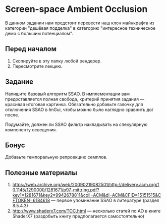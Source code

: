 # Screen-space Ambient Occlusion

В данном задании нам предстоит перевести наш клон майнкрафта из категории "дешёвая подделка" в категорию "интересное техническое демо с большим потенциалом".

## Перед началом

 1. Скопируйте в эту папку любой рендерер.
 2. Пересмотрите лекцию.

## Задание

Напишите базовый алгоритм SSAO.
В имплементации вам предоставляется полная свобода, критерий принятия задания &mdash; красивая итоговая картинка.
Обязательно добавьте галочку для отключения SSAO в ImGui, чтобы можно было наглядно сравнить до/после.

Подумайте, должен ли SSAO фильтр накладывать на спекулярную компоненту освещения.

## Бонус

Добавьте темпоральную репроекцию семплов.

## Полезные материалы

 1. https://web.archive.org/web/20090219082501/http://delivery.acm.org/10.1145/1290000/1281671/p97-mittring.pdf?key1=1281671&key2=9942678811&coll=ACM&dl=ACM&CFID=15151515&CFTOKEN=6184618 &mdash; первое упоминание SSAO в литературе (раздел 8.5.4.3)
 2. http://www.shaderx7.com/TOC.html &mdash; несколько статей по AO в книге ShaderX7 (раздобыть книгу предполагается самостоятельно)
